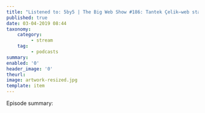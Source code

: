 ```yaml
---
title: "Listened to: 5by5 | The Big Web Show #186: Tantek Çelik—web standards, toolchains, and the decentralized web"
published: true
date: 03-04-2019 08:44
taxonomy:
    category:
         - stream
    tag:
         - podcasts
summary:
enabled: '0'
header_image: '0'
theurl: 
image: artwork-resized.jpg
template: item
---
```

 
Episode summary: 
